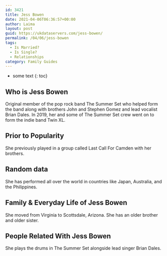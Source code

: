 ```yaml
---
id: 3421
title: Jess Bowen
date: 2021-04-06T06:36:57+00:00
author: Laima
layout: post
guid: https://ukdataservers.com/jess-bowen/
permalink: /04/06/jess-bowen
tags:
  - Is Married?
  - Is Single?
  - Relationships
category: Family Guides
---
```


* some text
{: toc}


## Who is Jess Bowen
                  
                  
                  
Original member of the pop rock band The Summer Set who helped form the band along with brothers John and Stephen Gomez and lead vocalist Brian Dales. In 2019, her and some of The Summer Set crew went on to form the indie band Twin XL.
                  
              
            
              
            
                
                
                
## Prior to Popularity
                  
                  
                  
She previously played in a group called Last Call For Camden with her brothers.
                  
              
            
              
            
                
                
                
## Random data
                  
                  
                  
She has performed all over the world in countries like Japan, Australia, and the Philippines.
                  
              
            
              
            
                
                
                
## Family & Everyday Life of Jess Bowen
                  
                  
                  
She moved from Virginia to Scottsdale, Arizona. She has an older brother and older sister.
                  
              
            
              
            
                
                
                
## People Related With Jess Bowen
                  
                  
                  
She plays the drums in The Summer Set alongside lead singer Brian Dales.
                  
              
            
              
            
                
              
            
              
              
            
            
              
            
          
          
          